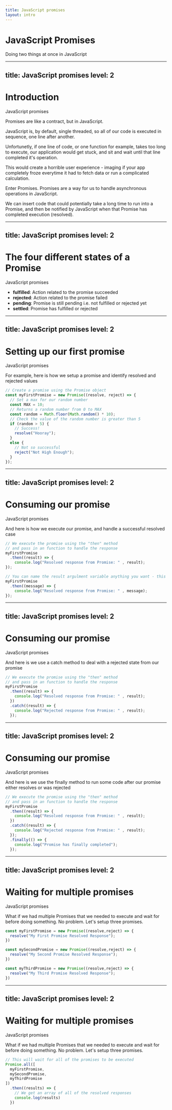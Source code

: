 ```yaml
---
title: JavaScript promises
layout: intro
---
```


# JavaScript Promises
Doing two things at once in JavaScript


---
title: JavaScript promises
level: 2
---

# Introduction 
JavaScript promises 

Promises are like a contract, but in JavaScript. 

JavaScript is, by default, single threaded, so all of our code is executed in sequence, one line after another. 

Unfortunetly, if one line of code, or one function for example, takes too long to execute, our application would get stuck, and sit and wait until that line completed it's operation. 

This would create a horrible user experience - imaging if your app completely froze everytime it had to fetch data or run a complicated calculation. 

Enter Promises. Promises are a way for us to handle asynchronous operations in JavaScript.

We can insert code that could potentially take a long time to run into a Promise, and then be notified by JavaScript when that Promise has completed execution (resolved).



---
title: JavaScript promises
level: 2
---

# The four different states of a Promise 
JavaScript promises 

* **fulfilled**: Action related to the promise succeeded
* **rejected**: Action related to the promise failed
* **pending**: Promise is still pending i.e. not fulfilled or rejected yet
* **settled**: Promise has fulfilled or rejected




---
title: JavaScript promises
level: 2
---

# Setting up our first promise
JavaScript promises 

For example, here is how we setup a promise and identify resolved and rejected values


```js
// Create a promise using the Promise object
const myFirstPromise = new Promise((resolve, reject) => {
  // Set a max for our random number 
  const MAX = 10;
  // Returns a random number from 0 to MAX
  const random = Math.floor(Math.random() * 10);
  // Check the value of the random number is greater than 5
  if (random > 5) {
    // Success!
    resolve("Hooray");
  }
  else {
    // Not so successful
    reject("Not High Enough");
  }
});
```



---
title: JavaScript promises
level: 2
---

# Consuming our promise
JavaScript promises 

And here is how we execute our promise, and handle a successful resolved case

```js
// We execute the promise using the "then" method
// and pass in an function to handle the response
myFirstPromise
  .then((result) => {
    console.log("Resolved response from Promise: " , result);
});

// You can name the result argulment variable anything you want - this works
myFirstPromise
  .then((message) => {
    console.log("Resolved response from Promise: " , message);
});
```




---
title: JavaScript promises
level: 2
---

# Consuming our promise
JavaScript promises 

And here is we use a catch method to deal with a rejected state from our promise

```js
// We execute the promise using the "then" method
// and pass in an function to handle the response
myFirstPromise
  .then((result) => {
    console.log("Resolved response from Promise: " , result);
  })
  .catch((result) => {
    console.log("Rejected response from Promise: " , result);
  });


```




---
title: JavaScript promises
level: 2
---

# Consuming our promise
JavaScript promises 

And here is we use the finally method to run some code after our promise either resolves or was rejected

```js
// We execute the promise using the "then" method
// and pass in an function to handle the response
myFirstPromise
  .then((result) => {
    console.log("Resolved response from Promise: " , result);
  })
  .catch((result) => {
    console.log("Rejected response from Promise: " , result);
  });
  .finally(() => {
    console.log("Promise has finally completed");
  });


```



---
title: JavaScript promises
level: 2
---

# Waiting for multiple promises 
JavaScript promises 

What if we had multiple Promises that we needed to execute and wait for before doing something. No problem. Let's setup three promises. 

```js
const myFirstPromise = new Promise((resolve,reject) => {
  resolve("My First Promise Resolved Response");
})

const mySecondPromise = new Promise((resolve,reject) => {
  resolve("My Second Promise Resolved Response");
})

const myThirdPromise = new Promise((resolve,reject) => {
  resolve("My Third Promise Resolved Response");
})

```



---
title: JavaScript promises
level: 2
---

# Waiting for multiple promises 
JavaScript promises 

What if we had multiple Promises that we needed to execute and wait for before doing something. No problem. Let's setup three promises. 

```js
// This will wait for all of the promises to be executed
Promise.all([
  myFirstPromise,
  mySecondPromise,
  myThirdPromise
])
  .then((results) => {
    // We get an array of all of the resolved responses
    console.log(results)
  })

```

